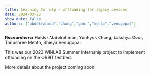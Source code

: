 ```yaml
---
title: Learning to help – offloading for legacy devices
date: 2024-03-23
show_date: false
authors: ["abdelrahman","chang","gour","mehta","venugopal"]
---
```


**Researchers:** Haider Abdelrahman, Yunhyuk Chang, Lakshya Gour, Tanushree Mehta, Shreya Venugopal 

This was our 2023 WINLAB Summer Internship project to implement offloading on the ORBIT testbed.

<!-- more -->

More details about the project coming soon!
